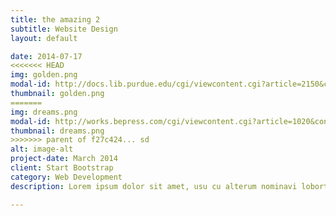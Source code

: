 ```yaml
---
title: the amazing 2
subtitle: Website Design
layout: default

date: 2014-07-17
<<<<<<< HEAD
img: golden.png
modal-id: http://docs.lib.purdue.edu/cgi/viewcontent.cgi?article=2150&context=nanopub
thumbnail: golden.png
=======
img: dreams.png
modal-id: http://works.bepress.com/cgi/viewcontent.cgi?article=1020&context=jonathan_claussen
thumbnail: dreams.png
>>>>>>> parent of f27c424... sd
alt: image-alt
project-date: March 2014
client: Start Bootstrap
category: Web Development
description: Lorem ipsum dolor sit amet, usu cu alterum nominavi lobortis. At duo novum diceret. Tantas apeirian vix et, usu sanctus postulant inciderint ut, populo diceret necessitatibus in vim. Cu eum dicam feugiat noluisse.

---
```

